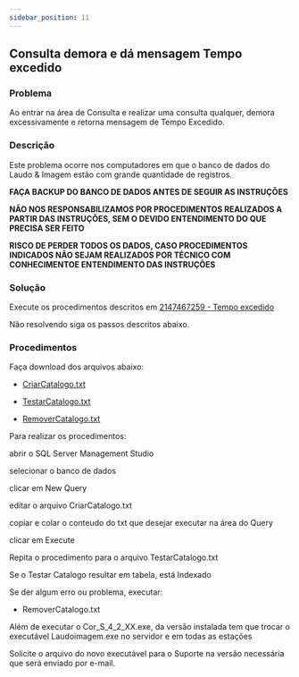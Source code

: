 ```yaml
---
sidebar_position: 11
---
```


## Consulta demora e dá mensagem Tempo excedido
### Problema

Ao entrar na área de Consulta e realizar uma consulta qualquer, demora excessivamente e retorna mensagem de Tempo Excedido.

### Descrição

Este problema ocorre nos computadores em que o banco de dados do Laudo & Imagem estão com grande quantidade de registros.

**FAÇA BACKUP DO BANCO DE DADOS ANTES DE SEGUIR AS INSTRUÇÕES**

**NÃO NOS RESPONSABILIZAMOS POR PROCEDIMENTOS REALIZADOS A PARTIR DAS INSTRUÇÕES, SEM O DEVIDO ENTENDIMENTO DO QUE PRECISA SER FEITO**

**RISCO DE PERDER TODOS OS DADOS, CASO PROCEDIMENTOS INDICADOS NÃO SEJAM REALIZADOS POR TÉCNICO COM CONHECIMENTOE ENTENDIMENTO DAS INSTRUÇÕES**

### Solução

Execute os procedimentos descritos em [2147467259 - Tempo excedido](%5Cl%20%22f8ba3a58-caf9-4b05-923e-375573f61735%22)

Não resolvendo siga os passos descritos abaixo.

### Procedimentos

Faça download dos arquivos abaixo:

- [CriarCatalogo.txt](http://suporte.laudoimagem.com.br/download/CriarCatalogo.txt)

- [TestarCatalogo.txt](http://suporte.laudoimagem.com.br/download/TestarCatalogo.txt)

- [RemoverCatalogo.txt](http://suporte.laudoimagem.com.br/download/RemoverCatalogo.txt)

Para realizar os procedimentos:

abrir o SQL Server Management Studio

selecionar o banco de dados

clicar em New Query

editar o arquivo CriarCatalogo.txt

copiar e colar o conteudo do txt que desejar executar na área do Query

clicar em Execute

Repita o procedimento para o arquivo TestarCatalogo.txt

Se o Testar Catalogo resultar em tabela, está Indexado

Se der algum erro ou problema, executar:

- RemoverCatalogo.txt

Além de executar o Cor_S_4_2_XX.exe, da versão instalada tem que trocar o executável Laudoimagem.exe no servidor e em todas as estações

Solicite o arquivo do novo executável para o Suporte na versão necessária que será enviado por e-mail.